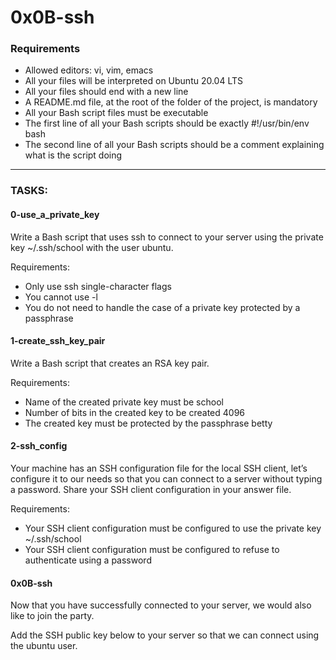 # 0x0B-ssh

### Requirements
- Allowed editors: vi, vim, emacs
- All your files will be interpreted on Ubuntu 20.04 LTS
- All your files should end with a new line
- A README.md file, at the root of the folder of the project, is mandatory
- All your Bash script files must be executable
- The first line of all your Bash scripts should be exactly #!/usr/bin/env bash
- The second line of all your Bash scripts should be a comment explaining what is the script doing

---

### TASKS:

#### 0-use_a_private_key
Write a Bash script that uses ssh to connect to your server using the private key ~/.ssh/school with the user ubuntu.

Requirements:

- Only use ssh single-character flags
- You cannot use -l
- You do not need to handle the case of a private key protected by a passphrase

#### 1-create_ssh_key_pair
Write a Bash script that creates an RSA key pair.

Requirements:

- Name of the created private key must be school
- Number of bits in the created key to be created 4096
- The created key must be protected by the passphrase betty

#### 2-ssh_config
Your machine has an SSH configuration file for the local SSH client, let’s configure it to our needs so that you can connect to a server without typing a password. Share your SSH client configuration in your answer file.

Requirements:

- Your SSH client configuration must be configured to use the private key ~/.ssh/school
- Your SSH client configuration must be configured to refuse to authenticate using a password

#### 0x0B-ssh
Now that you have successfully connected to your server, we would also like to join the party.

Add the SSH public key below to your server so that we can connect using the ubuntu user.

